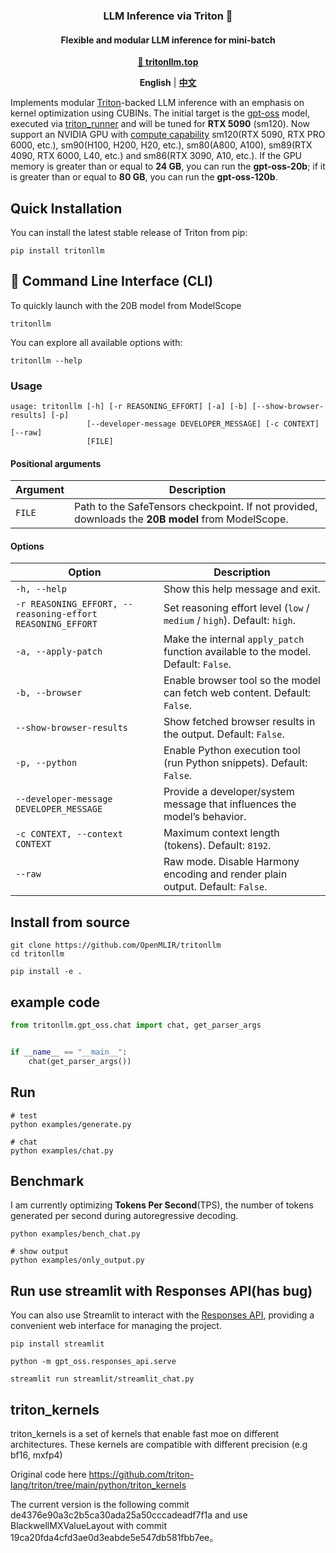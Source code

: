 <h3 align="center">
LLM Inference via Triton 🚀
</h3>

<h4 align="center">
Flexible and modular LLM inference for mini-batch
</h4>

<p align="center">
<a href="https://tritonllm.top"><b>🔗 tritonllm.top</b></a>
</p>

<p align="center">
<a ><b>English</b></a> | <a href="README.zh.md"><b>中文</b></a>
</p>

Implements modular [Triton](https://github.com/triton-lang/triton)-backed LLM inference with an emphasis on kernel optimization using CUBINs. The initial target is the [gpt-oss](https://github.com/openai/gpt-oss) model, executed via [triton_runner](https://github.com/OpenMLIR/triton_runner) and will be tuned for **RTX 5090** (sm120). Now support an NVIDIA GPU with [compute capability](https://developer.nvidia.com/cuda-gpus) sm120(RTX 5090, RTX PRO 6000, etc.), sm90(H100, H200, H20, etc.), sm80(A800, A100), sm89(RTX 4090, RTX 6000, L40, etc.) and sm86(RTX 3090, A10, etc.). If the GPU memory is greater than or equal to **24 GB**, you can run the **gpt-oss-20b**; if it is greater than or equal to **80 GB**, you can run the **gpt-oss-120b**.

## Quick Installation

You can install the latest stable release of Triton from pip:

```shell
pip install tritonllm
```

## 🚀 Command Line Interface (CLI)

To quickly launch with the 20B model from ModelScope

```shell
tritonllm
```

You can explore all available options with:

```shell
tritonllm --help
```

### Usage

```shell
usage: tritonllm [-h] [-r REASONING_EFFORT] [-a] [-b] [--show-browser-results] [-p]
                 [--developer-message DEVELOPER_MESSAGE] [-c CONTEXT] [--raw]
                 [FILE]

```

#### Positional arguments

| Argument | Description |
|----------|-------------|
| `FILE`   | Path to the SafeTensors checkpoint. If not provided, downloads the **20B model** from ModelScope. |

#### Options

| Option | Description |
|--------|-------------|
| `-h, --help` | Show this help message and exit. |
| `-r REASONING_EFFORT, --reasoning-effort REASONING_EFFORT` | Set reasoning effort level (`low` / `medium` / `high`). Default: `high`. |
| `-a, --apply-patch` | Make the internal `apply_patch` function available to the model. Default: `False`. |
| `-b, --browser` | Enable browser tool so the model can fetch web content. Default: `False`. |
| `--show-browser-results` | Show fetched browser results in the output. Default: `False`. |
| `-p, --python` | Enable Python execution tool (run Python snippets). Default: `False`. |
| `--developer-message DEVELOPER_MESSAGE` | Provide a developer/system message that influences the model’s behavior. |
| `-c CONTEXT, --context CONTEXT` | Maximum context length (tokens). Default: `8192`. |
| `--raw` | Raw mode. Disable Harmony encoding and render plain output. Default: `False`. |


## Install from source

```shell
git clone https://github.com/OpenMLIR/tritonllm
cd tritonllm

pip install -e .
```

## example code

```Python
from tritonllm.gpt_oss.chat import chat, get_parser_args


if __name__ == "__main__":
    chat(get_parser_args())
```

## Run

```shell
# test
python examples/generate.py

# chat
python examples/chat.py
```

## Benchmark

I am currently optimizing **Tokens Per Second**(TPS), the number of tokens generated per second during autoregressive decoding.

```shell
python examples/bench_chat.py

# show output
python examples/only_output.py
```

## Run use streamlit with Responses API(has bug)

You can also use Streamlit to interact with the [Responses API](https://github.com/openai/gpt-oss?tab=readme-ov-file#responses-api), providing a convenient web interface for managing the project.

```shell
pip install streamlit

python -m gpt_oss.responses_api.serve

streamlit run streamlit/streamlit_chat.py
```

## triton_kernels

triton_kernels is a set of kernels that enable fast moe on different architectures. These kernels are compatible with different precision (e.g bf16, mxfp4)

Original code here https://github.com/triton-lang/triton/tree/main/python/triton_kernels

The current version is the following commit de4376e90a3c2b5ca30ada25a50cccadeadf7f1a and use BlackwellMXValueLayout with commit 19ca20fda4cfd3ae0d3eabde5e547db581fbb7ee。 

